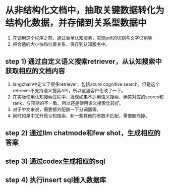 # 从非结构化文档中，抽取关键数据转化为结构化数据，并存储到关系型数据中

1. 在调用这个程序之前，通过表单认知服务，实现pdf的切割与文字识别等
2. 把合适的大小快和位置关系，保存到认知服务中。

## step 1) 通过自定义语义搜索retriever，从认知搜索中获取相应的文档内容

1. langchain中定义了很多retriever，包括azure cognitive search。但是这个retriever不支持语义搜索API，所以这里客户化改了一下。
2. 在实际使用认知搜索过程中，发现如果不适用语义搜索，确实对应的scores和rank，与预期的不一致。所以还是使用语义搜索比较好。
3. 对于中文来说，需要额外配置一下分词器等。
4. 同时如果中文开启认知搜索，和一些其他的参数不匹配，需要删除掉。


## step 2) 通过llm chatmode和few shot，生成相应的答案


## step 3) 通过codex生成相应的sql


## step 4) 执行insert sql插入数据库

